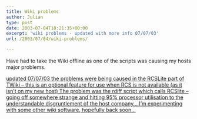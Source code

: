 ```yaml
---
title: Wiki problems
author: Julian
type: post
date: 2003-07-04T18:21:35+00:00
excerpt: 'wiki problems - updated with more info 07/07/03'
url: /2003/07/04/wiki-problems/

---
```

Have had to take the Wiki offline as one of the scripts was causing my hosts major problems.

 <ins>updated 07/07/03 the problems were being caused in the RCSLite part of TWiki &#8211; this is an optional feature for use when RCS is not available (as it isn&#8217;t on my new host) The problem was the rdiff script which calls RCSlite &#8211; going off somewhere strange and hitting 95% processor utilisation to the understandable disgruntlement of the host company&#8230; I&#8217;m experimenting with some other wiki software, hopefully back soon&#8230; </ins>